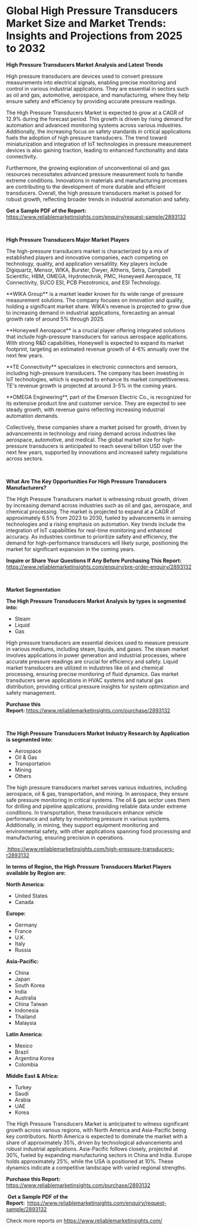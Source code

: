 <p><h1>Global High Pressure Transducers Market Size and Market Trends: Insights and Projections from 2025 to 2032</h1></p><p><strong>High Pressure Transducers Market Analysis and Latest Trends</strong></p>
<p><p>High pressure transducers are devices used to convert pressure measurements into electrical signals, enabling precise monitoring and control in various industrial applications. They are essential in sectors such as oil and gas, automotive, aerospace, and manufacturing, where they help ensure safety and efficiency by providing accurate pressure readings.</p><p>The High Pressure Transducers Market is expected to grow at a CAGR of 12.9% during the forecast period. This growth is driven by rising demand for automation and advanced monitoring systems across various industries. Additionally, the increasing focus on safety standards in critical applications fuels the adoption of high pressure transducers. The trend toward miniaturization and integration of IoT technologies in pressure measurement devices is also gaining traction, leading to enhanced functionality and data connectivity.</p><p>Furthermore, the growing exploration of unconventional oil and gas resources necessitates advanced pressure measurement tools to handle extreme conditions. Innovations in materials and manufacturing processes are contributing to the development of more durable and efficient transducers. Overall, the high pressure transducers market is poised for robust growth, reflecting broader trends in industrial automation and safety.</p></p>
<p><strong>Get a Sample PDF of the Report:&nbsp;</strong> <a href="https://www.reliablemarketinsights.com/enquiry/request-sample/2893132?utm_campaign=3295&utm_medium=2&utm_source=Github&utm_content=ia&utm_term=15032025&utm_id=high-pressure-transducers">https://www.reliablemarketinsights.com/enquiry/request-sample/2893132</a></p>
<p>&nbsp;</p>
<p><strong>High Pressure Transducers Major Market Players</strong></p>
<p><p>The high-pressure transducers market is characterized by a mix of established players and innovative companies, each competing on technology, quality, and application versatility. Key players include Digiquartz, Mensor, WIKA, Burster, Dwyer, Altheris, Setra, Campbell Scientific, HBM, OMEGA, Hydrotechnik, PMC, Honeywell Aerospace, TE Connectivity, SUCO ESI, PCB Piezotronics, and ESI Technology.</p><p>**WIKA Group** is a market leader known for its wide range of pressure measurement solutions. The company focuses on innovation and quality, holding a significant market share. WIKA's revenue is projected to grow due to increasing demand in industrial applications, forecasting an annual growth rate of around 5% through 2025.</p><p>**Honeywell Aerospace** is a crucial player offering integrated solutions that include high-pressure transducers for various aerospace applications. With strong R&D capabilities, Honeywell is expected to expand its market footprint, targeting an estimated revenue growth of 4-6% annually over the next few years.</p><p>**TE Connectivity** specializes in electronic connectors and sensors, including high-pressure transducers. The company has been investing in IoT technologies, which is expected to enhance its market competitiveness. TE's revenue growth is projected at around 3-5% in the coming years.</p><p>**OMEGA Engineering**, part of the Emerson Electric Co., is recognized for its extensive product line and customer service. They are expected to see steady growth, with revenue gains reflecting increasing industrial automation demands.</p><p>Collectively, these companies share a market poised for growth, driven by advancements in technology and rising demand across industries like aerospace, automotive, and medical. The global market size for high-pressure transducers is anticipated to reach several billion USD over the next few years, supported by innovations and increased safety regulations across sectors.</p></p>
<p>&nbsp;</p>
<p><strong>What Are The Key Opportunities For High Pressure Transducers Manufacturers?</strong></p>
<p><p>The High Pressure Transducers market is witnessing robust growth, driven by increasing demand across industries such as oil and gas, aerospace, and chemical processing. The market is projected to expand at a CAGR of approximately 6.5% from 2023 to 2030, fueled by advancements in sensing technologies and a rising emphasis on automation. Key trends include the integration of IoT capabilities for real-time monitoring and enhanced accuracy. As industries continue to prioritize safety and efficiency, the demand for high-performance transducers will likely surge, positioning the market for significant expansion in the coming years.</p></p>
<p><strong>Inquire or Share Your Questions If Any Before Purchasing This Report:</strong> <a href="https://www.reliablemarketinsights.com/enquiry/pre-order-enquiry/2893132?utm_campaign=3295&utm_medium=2&utm_source=Github&utm_content=ia&utm_term=15032025&utm_id=high-pressure-transducers">https://www.reliablemarketinsights.com/enquiry/pre-order-enquiry/2893132</a></p>
<p>&nbsp;</p>
<p><strong>Market Segmentation</strong></p>
<p><strong>The High Pressure Transducers Market Analysis by types is segmented into:</strong></p>
<p><ul><li>Steam</li><li>Liquid</li><li>Gas</li></ul></p>
<p><p>High pressure transducers are essential devices used to measure pressure in various mediums, including steam, liquids, and gases. The steam market involves applications in power generation and industrial processes, where accurate pressure readings are crucial for efficiency and safety. Liquid market transducers are utilized in industries like oil and chemical processing, ensuring precise monitoring of fluid dynamics. Gas market transducers serve applications in HVAC systems and natural gas distribution, providing critical pressure insights for system optimization and safety management.</p></p>
<p><strong>Purchase this Report:&nbsp;</strong><a href="https://www.reliablemarketinsights.com/purchase/2893132?utm_campaign=3295&utm_medium=2&utm_source=Github&utm_content=ia&utm_term=15032025&utm_id=high-pressure-transducers">https://www.reliablemarketinsights.com/purchase/2893132</a></p>
<p>&nbsp;</p>
<p><strong>The High Pressure Transducers Market Industry Research by Application is segmented into:</strong></p>
<p><ul><li>Aerospace</li><li>Oil & Gas</li><li>Transportation</li><li>Mining</li><li>Others</li></ul></p>
<p><p>The high pressure transducers market serves various industries, including aerospace, oil & gas, transportation, and mining. In aerospace, they ensure safe pressure monitoring in critical systems. The oil & gas sector uses them for drilling and pipeline applications, providing reliable data under extreme conditions. In transportation, these transducers enhance vehicle performance and safety by monitoring pressure in various systems. Additionally, in mining, they support equipment monitoring and environmental safety, with other applications spanning food processing and manufacturing, ensuring precision in operations.</p></p>
<p><a href="https://www.reliablemarketinsights.com/high-pressure-transducers-r2893132?utm_campaign=3295&utm_medium=2&utm_source=Github&utm_content=ia&utm_term=15032025&utm_id=high-pressure-transducers">&nbsp;https://www.reliablemarketinsights.com/high-pressure-transducers-r2893132</a></p>
<p><strong>In terms of Region, the High Pressure Transducers Market Players available by Region are:</strong></p>
<p>
    <p> <strong> North America: </strong>
        <ul>
            <li>United States</li>
            <li>Canada</li>
        </ul>
        </p> 
    <p> <strong> Europe: </strong>
        <ul>
            <li>Germany</li>
            <li>France</li>
            <li>U.K.</li>
            <li>Italy</li>
            <li>Russia</li>
        </ul>
        </p> 
    <p> <strong> Asia-Pacific: </strong>
        <ul>
            <li>China</li>
            <li>Japan</li>
            <li>South Korea</li>
            <li>India</li>
            <li>Australia</li>
            <li>China Taiwan</li>
            <li>Indonesia</li>
            <li>Thailand</li>
            <li>Malaysia</li>
        </ul>
        </p> 
    <p> <strong> Latin America: </strong>
        <ul>
            <li>Mexico</li>
            <li>Brazil</li>
            <li>Argentina Korea</li>
            <li>Colombia</li>
        </ul>
        </p> 
    <p> <strong> Middle East & Africa: </strong>
        <ul>
            <li>Turkey</li>
            <li>Saudi</li>
            <li>Arabia</li>
            <li>UAE</li>
            <li>Korea</li>
        </ul>
    </p>
    </p>
<p><p>The High Pressure Transducers Market is anticipated to witness significant growth across various regions, with North America and Asia-Pacific being key contributors. North America is expected to dominate the market with a share of approximately 35%, driven by technological advancements and robust industrial applications. Asia-Pacific follows closely, projected at 30%, fueled by expanding manufacturing sectors in China and India. Europe holds approximately 25%, while the USA is positioned at 10%. These dynamics indicate a competitive landscape with varied regional strengths.</p></p>
<p><strong>Purchase this Report: </strong><a href="https://www.reliablemarketinsights.com/purchase/2893132?utm_campaign=3295&utm_medium=2&utm_source=Github&utm_content=ia&utm_term=15032025&utm_id=high-pressure-transducers">https://www.reliablemarketinsights.com/purchase/2893132</a></p>
<p>&nbsp;<strong>Get a Sample PDF of the Report:&nbsp;&nbsp;</strong><a href="https://www.reliablemarketinsights.com/enquiry/request-sample/2893132?utm_campaign=3295&utm_medium=2&utm_source=Github&utm_content=ia&utm_term=15032025&utm_id=high-pressure-transducers">https://www.reliablemarketinsights.com/enquiry/request-sample/2893132</a></p>
<p><strong></strong></p>
<p>Check more reports on <a href="https://www.reliablemarketinsights.com/?utm_campaign=3295&utm_medium=2&utm_source=Github&utm_content=ia&utm_term=15032025&utm_id=high-pressure-transducers">https://www.reliablemarketinsights.com/</a></p>